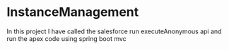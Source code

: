 # InstanceManagement
In this project I have called the salesforce run executeAnonymous api and run the apex code using spring boot mvc
